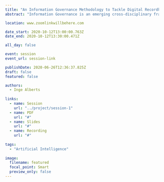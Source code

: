 ```yaml
---
title: "An Information Governance Methodology to Tackle Digital Recordkeeping Challenges: The Convergence of Artificial Intelligence, Business Analysis and Information Architecture"
abstract: "Information Governance is an emerging cross-disciplinary framework to ensure the proper management of information within organizations. This paper presents a five-step methodology to implement Information Governance comprising 1) Information Management Need and Capacity Analysis; 2) Functional Analysis; 3) Process Analysis; 4) Information Architecture Development; and 5) Natural Language Processing Requirement Specifications and Iteration. Within this methodology, principles and techniques borrowed from the disciplines of Artificial Intelligence, Business Analysis and Information Architecture converge to tackle various digital recordkeeping challenges."

location: www.zoomlinkwillbehere.com

date_start: 2020-10-12T13:00:00.763Z
date_end: 2020-10-12T13:30:00.471Z

all_day: false

event: session
event_url: session-link

publishDate: 2020-06-26T12:36:37.825Z
draft: false
featured: false

authors:
  - Inge Alberts
  
links:
  - name: Session
    url: "../project/session-1"
  - name: PDF
    url: "#"
  - name: Slides
    url: "#"
  - name: Recording
    url: "#"
  
tags:
  - "Artificial Intelligence"
  
image:
  filename: featured
  focal_point: Smart
  preview_only: false
---
```

